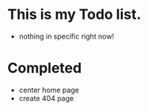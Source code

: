 # This is my Todo list.
- nothing in specific right now!

# Completed
- center home page
- create 404 page

